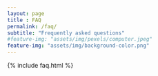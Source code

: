 ```yaml
--- 
layout: page
title : FAQ
permalink: /faq/
subtitle: "Frequently asked questions" 
#feature-img: "assets/img/pexels/computer.jpeg"
feature-img: "assets/img/background-color.png"
---
```


{% include faq.html %}